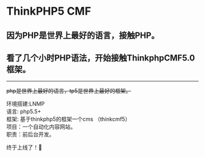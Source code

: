 # ThinkPHP5 CMF
## 因为PHP是世界上最好的语言，接触PHP。  
## 看了几个小时PHP语法，开始接触ThinkphpCMF5.0框架。  
-----

~~php是世界上最好的语言，tp5是世界上最好的框架。~~    

环境搭建:LNMP <br>
语言: php5.5+ <br>
框架: 基于thinkphp5的框架一个cms （thinkcmf5）<br>
项目：一个自动化内容网站。<br>
职责：前后台开发。<br>

终于上线了！:dog:

